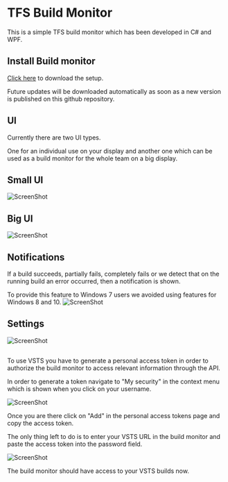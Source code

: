 TFS Build Monitor
=======================

This is a simple TFS build monitor which has been developed in C# and WPF.

## Install Build monitor
[Click here](https://github.com/artiso-solutions/TfsBuildMonitor/blob/master/publish/setup.exe?raw=true) to download the setup.

Future updates will be downloaded automatically as soon as a new version is published on this github repository.

## UI

Currently there are two UI types.

One for an individual use on your display and another one which can be used as a build monitor for the whole team on a big display.

## Small UI
![ScreenShot](https://raw.githubusercontent.com/artiso-solutions/TfsBuildMonitor/master/docs/BuildMonitorSmall.png)

## Big UI
![ScreenShot](https://raw.githubusercontent.com/artiso-solutions/TfsBuildMonitor/master/docs/BuildMonitorBig.png)

## Notifications
If a build succeeds, partially fails, completely fails or we detect that on the running build an error occurred, then a notification is shown.

To provide this feature to Windows 7 users we avoided using features for Windows 8 and 10.
![ScreenShot](https://raw.githubusercontent.com/artiso-solutions/TfsBuildMonitor/master/docs/BuildMonitorNotification.png)

## Settings
![ScreenShot](https://raw.githubusercontent.com/artiso-solutions/TfsBuildMonitor/master/docs/BuildMonitorSettings.png)

##
To use VSTS you have to generate a personal access token in order to authorize the build monitor to access relevant information through the API.

In order to generate a token navigate to "My security" in the context menu which is shown when you click on your username. 

![ScreenShot](https://raw.githubusercontent.com/artiso-solutions/TfsBuildMonitor/master/docs/VSTSMySecurity.png)

Once you are there click on "Add" in the personal access tokens page and copy the access token.

The only thing left to do is to enter your VSTS URL in the build monitor and paste the access token into the password field.

![ScreenShot](https://raw.githubusercontent.com/artiso-solutions/TfsBuildMonitor/master/docs/TokenPw.png)

The build monitor should have access to your VSTS builds now.
